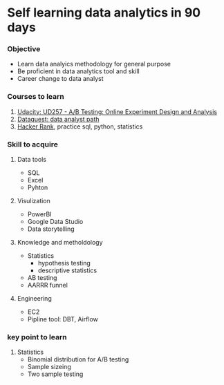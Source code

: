 # Self learning data analytics in 90 days

### Objective

- Learn data analyics methodology for general purpose
- Be proficient in data analytics tool and skill
- Career change to data analyst


### Courses to learn
1. [Udacity: UD257 - A/B Testing: Online Experiment Design and Analysis](https://www.udacity.com/course/ab-testing--ud257)
2. [Dataquest: data analyst path](https://app.dataquest.io/learning-path)
3. [Hacker Rank](https://www.hackerrank.com), practice sql, python, statistics 

### Skill to acquire

1. Data tools
   - SQL
   - Excel
   - Pyhton 

2.  Visulization
    - PowerBI
    - Google Data Studio
    - Data storytelling

3. Knowledge and metholdology
    - Statistics
      - hypothesis testing
      - descriptive statistics
    - AB testing
    - AARRR funnel  

4. Engineering
   - EC2
   - Pipline tool: DBT, Airflow


### key point to learn

1. Statistics
   - Binomial distribution for A/B testing
   - Sample sizeing 
   - Two sample testing